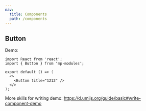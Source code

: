 ```yaml
---
nav:
  title: Components
  path: /components
---
```


## Button

Demo:

```tsx
import React from 'react';
import { Button } from 'mp-modules';

export default () => (
  <>
    <Button title="1212" />
  </>
);
```

More skills for writing demo: https://d.umijs.org/guide/basic#write-component-demo
